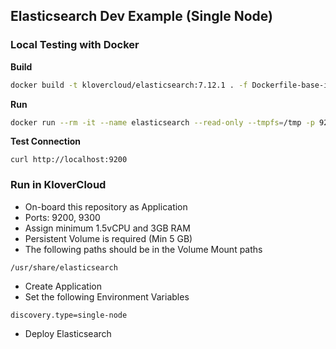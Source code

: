 ## Elasticsearch Dev Example (Single Node)

####
### Local Testing with Docker

**Build**
```sh
docker build -t klovercloud/elasticsearch:7.12.1 . -f Dockerfile-base-image
```

**Run**
```sh
docker run --rm -it --name elasticsearch --read-only --tmpfs=/tmp -p 9200:9200 -p 9300:9300 -v /vol/elasticsearch:/usr/share/elasticsearch -e "discovery.type=single-node" -e "xpack.security.enabled=true" -e ELASTIC_PASSWORD=keepitsecret --user=1000 klovercloud/elasticsearch:7.12.1
```

**Test Connection**
```
curl http://localhost:9200
```

####
### Run in KloverCloud
- On-board this repository as Application
- Ports: 9200, 9300
- Assign minimum 1.5vCPU and 3GB RAM
- Persistent Volume is required (Min 5 GB)
- The following paths should be in the Volume Mount paths
```
/usr/share/elasticsearch
```
- Create Application
- Set the following Environment Variables
```
discovery.type=single-node
```
- Deploy Elasticsearch